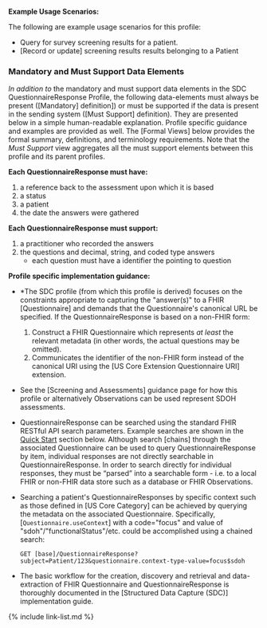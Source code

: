 
**Example Usage Scenarios:**

The following are example usage scenarios for this profile:

-   Query for survey screening results for a patient.
-  [Record or update] screening results results belonging to a Patient

### Mandatory and Must Support Data Elements

*In addition to* the mandatory and must support data elements in the SDC QuestionnaireResponse Profile, the following data-elements must always be present ([Mandatory] definition]) or must be supported if the data is present in the sending system ([Must Support] definition). They are presented below in a simple human-readable explanation.  Profile specific guidance and examples are provided as well.  The [Formal Views] below provides the  formal summary, definitions, and terminology requirements. Note that the *Must Support* view aggregates all the must support elements between this profile and its parent profiles.

**Each QuestionnaireResponse must have:**

1. a reference back to the assessment upon which it is based
1. a status
1. a patient
1. the date the answers were gathered

**Each QuestionnaireResponse must support:**

<!-- 1. a tag to indicate context like SDOH -->
1. a practitioner who recorded the answers
3. the questions and decimal, string, and coded type answers
   - each question must have a identifier the pointing to question

**Profile specific implementation guidance:**

- \*The SDC profile (from which this profile is derived) focuses on the constraints appropriate to capturing the "answer(s)" to a FHIR [Questionnaire] and demands that the Questionnaire's canonical URL be specified. If the QuestionnaireResponse is based on a non-FHIR form:
  1. Construct a FHIR Questionnaire which represents *at least* the relevant metadata (in other words, the actual questions may be omitted).
  1. Communicates the identifier of the non-FHIR form instead of the canonical URI using the [US Core Extension Questionnaire URI] extension.
- See the [Screening and Assessments] guidance page for how this profile or alternatively Observations can be used represent SDOH assessments.
- QuestionnaireResponse can be searched using the standard FHIR RESTful API search parameters.  Example searches are shown in the [Quick Start](#notes) section below.  Although search [chains] through the associated Questionnaire can  be used to query QuestionnaireResponse by item, individual responses are not directly searchable in QuestionnaireResponse. In order to search directly for individual responses, they must be “parsed” into a searchable form - i.e. to a local FHIR or non-FHIR data store such as a database or FHIR Observations.
- Searching a patient's QuestionnaireResponses by specific context such as those defined in [US Core Category] can be achieved by querying the metadata on the associated Questionnaire. Specifically, [`Questionnaire.useContext`] with a code="focus" and value of "sdoh"/"functionalStatus"/etc. could be accomplished using a chained search:
  
  `GET [base]/QuestionnaireResponse?subject=Patient/123&questionnaire.context-type-value=focus$sdoh`

- The basic workflow for the creation, discovery and retrieval and data-extraction of FHIR Questionnaire and QuestionnaireResponse is thoroughly documented in the [Structured Data Capture (SDC)] implementation guide.


{% include link-list.md %}
